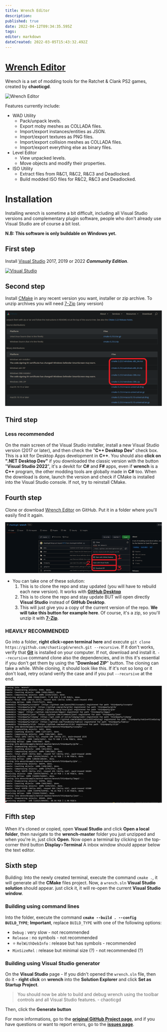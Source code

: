 ```yaml
---
title: Wrench Editor
description: 
published: true
date: 2022-04-12T09:34:35.595Z
tags: 
editor: markdown
dateCreated: 2022-03-05T15:43:32.492Z
---
```


# [Wrench Editor](https://github.com/chaoticgd/wrench/)
Wrench is a set of modding tools for the Ratchet & Clank PS2 games, created by **chaoticgd**.

![Wrench Editor](https://github.com/chaoticgd/wrench/raw/master/docs/screenshots/editor.png)

Features currently include:
- WAD Utility
  - Pack/unpack levels.
  - Export moby meshes as COLLADA files.
  - Import/export instances/entities as JSON.
  - Import/export textures as PNG files.
  - Import/export collision meshes as COLLADA files.
  - Import/export everything else as binary files.
- Level Editor
  - View unpacked levels.
  - Move objects and modify their properties.
- ISO Utility
  - Extract files from R&C1, R&C2, R&C3 and Deadlocked.
  - Build modded ISO files for R&C2, R&C3 and Deadlocked.

# Installation
Installing wrench is sometime a bit difficult, including all Visual Studio versions and complementary plugin software, people who don't already use Visual Studio are of course a bit lost.

**N.B: This software is only buildable on Windows yet.**

## First step
Install [Visual Studio](https://visualstudio.microsoft.com/downloads/) 2017, 2019 or 2022 _**Community Edition**_.

[![Visual Studio](https://cdn.discordapp.com/attachments/452456855743102976/963135980192292894/visual_studio.png)](https://visualstudio.microsoft.com/downloads/)

## Second step
Install [CMake](https://cmake.org/download/) in any recent version you want, installer or zip archive. To unzip archives you will need [7-Zip](https://www.7-zip.org/download.html "https://www.7-zip.org/download.html") (any version) 

[![cmake.png](/cmake.png "Download the version you need or you want. Format too.")](https://cmake.org/download/)

## Third step
### Less recommended
On the main screen of the Visual Studio installer, install a new Visual Studio version (2017 or later), and then check the "**C++ Desktop Dev**" check box. This is a kit for Desktop Apps development in **C++**. You should also **click on ".NET Desktop Dev"** if you downloaded the classic version with the button "**Visual Studio 2022**", it's a devkit for **C#** and **F#** apps, even if **wrench** is a **C++** program, the other modding tools are globally made in **C#** too.
When the download is done, launch the version and check if CMake is installed into the Visual Studio console. If not, try to reinstall CMake.
## Fourth step
Clone or download [Wrench Editor](https://github.com/chaoticgd/wrench/) on GitHub. Put it in a folder where you'll easily find it again.

[![github_clone.png](/github_clone.png "Go on the Chaoticgd's repo")](https://github.com/chaoticgd/wrench/)

- You can take one of these solution:
  1) This is to clone the repo and stay updated (you will have to rebuild each new version). It works with **[GitHub Desktop](https://desktop.github.com/ "https://desktop.github.com/")**
  2) This is to clone the repo and stay update BUT will open directly **Visual Studio** instead of **GitHub Desktop**.
  3) This will just give you a copy of the current version of the repo. **We will take this button for example here**. Of course, it's a zip, so you'll unzip it with **[7-Zip](https://www.7-zip.org/download.html "https://www.7-zip.org/download.html")**.

### HEAVILY RECOMMENDED
Go into a folder, **right click**>**open terminal here** and execute `git clone https://github.com/chaoticgd/wrench.git --recursive`.
If it don't works, verify that **[Git](https://git-scm.com/ "https://git-scm.com/")** is installed on your computer. If not, download and install it.
`--recursive` command clone also the dependencies, and in this it's essential if you don't get them by using the "**Download ZIP**" button.
The cloning can take a while.
While cloning, it should look like this. If it's not so long or it don't load, retry or/and verify the case and if you put `--recursive` at the end.

![git_cloning.png](/git_cloning.png)

## Fifth step
When it's cloned or copied, open **Visual Studio** and click **Open a local folder**, then navigate to the **wrench-master** folder you just unzipped and when you're in, just click **Open**.
Now open a terminal by clicking on the top-corner third button **Display**>**Terminal**
A inbox window should appear below the text editor.

## Sixth step
Building: Into the newly created terminal, execute the command `cmake .`, it will generate all the **CMake** files project.
Now, a `wrench.sln` **Visual Studio solution** should appear. just click it, it will re-open the current **Visual Studio window**.

### Building using command lines
Into the folder, execute the command **`cmake --build . --config BUILD_TYPE`**; **Important**, replace `BUILD_TYPE` with one of the following options:
- `Debug` : very slow - not recommended
- `Release` : no symbols - not recommended
- ⭐ `RelWithDebInfo` : release but has symbols - recommended
- `MinSizeRel` : release but minimal size (?) - not recommended (?)

### Building using Visual Studio generator
On the **Visual Studio** page - If you didn't opened the `wrench.sln` file, then do it - **right click** on **wrench** into the **Solution Explorer** and click **Set as Startup Project**.
> You should now be able to build and debug wrench using the toolbar controls and all Visual Studio features.
\- chaoticgd
>
Then, click the **Generate button**

For more informations, go to the **[original GitHub Project page](https://github.com/chaoticgd/wrench/)**, and if you have questions or want to report errors, go to the **[issues page](https://github.com/chaoticgd/wrench/issues)**.